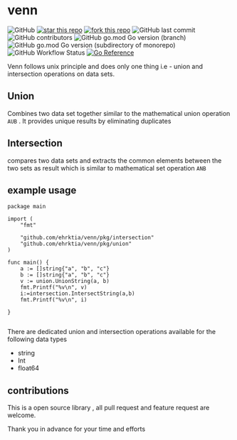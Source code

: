 # venn

![GitHub](https://img.shields.io/github/license/ehrktia/venn)
[![star this repo](https://githubbadges.com/star.svg?user=ehrktia&repo=venn&style=default)](https://github.com/ehrktia/venn)
[![fork this repo](https://githubbadges.com/fork.svg?user=ehrktia&repo=venn&style=default)](https://github.com/ehrktia/venn/fork)
![GitHub last commit](https://img.shields.io/github/last-commit/ehrktia/venn)
![GitHub contributors](https://img.shields.io/github/contributors/ehrktia/venn)
![GitHub go.mod Go version (branch)](https://img.shields.io/github/go-mod/go-version/ehrktia/venn/main)
![GitHub go.mod Go version (subdirectory of monorepo)](https://img.shields.io/github/go-mod/go-version/ehrktia/venn)
![GitHub Workflow Status](https://img.shields.io/github/workflow/status/ehrktia/venn/Test)
[![Go Reference](https://pkg.go.dev/badge/github.com/ehrktia/venn.svg)](https://pkg.go.dev/github.com/ehrktia/venn)




Venn follows unix principle and does only one thing i.e - union and intersection operations on data sets.

## Union 

Combines two data set together similar to the mathematical union operation `AUB` . It provides unique results by eliminating duplicates

## Intersection

compares two data sets and extracts the common elements between the two sets as result which is similar to mathematical set operation `ANB` 

## example usage


```
package main

import (
	"fmt"

	"github.com/ehrktia/venn/pkg/intersection"
	"github.com/ehrktia/venn/pkg/union"
)

func main() {
	a := []string{"a", "b", "c"}
	b := []string{"a", "b", "c"}
	v := union.UnionString(a, b)
	fmt.Printf("%v\n", v)
	i:=intersection.IntersectString(a,b)
	fmt.Printf("%v\n", i)

}


```
There are dedicated union and intersection operations available for the following data types
 - string
 - Int
 - float64

## contributions 

This is a open source library , all pull request and feature request are welcome.


Thank you in advance for your time and efforts 



